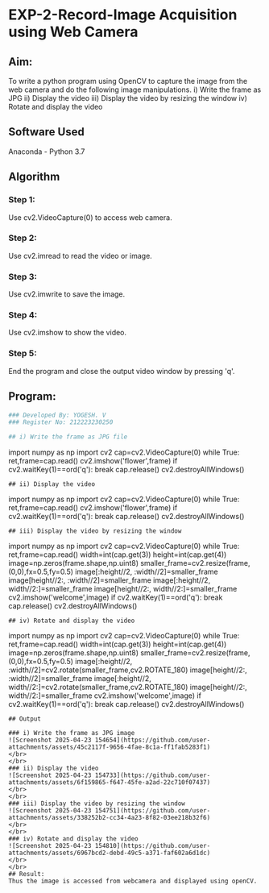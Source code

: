 # EXP-2-Record-Image Acquisition using Web Camera
## Aim:
 
To write a python program using OpenCV to capture the image from the web camera and do the following image manipulations.
i) Write the frame as JPG 
ii) Display the video 
iii) Display the video by resizing the window
iv) Rotate and display the video

## Software Used
Anaconda - Python 3.7
## Algorithm
### Step 1:
Use cv2.VideoCapture(0) to access web camera.
<br>

### Step 2:
Use cv2.imread to read the video or image.
<br>

### Step 3:
Use cv2.imwrite to save the image.
<br>

### Step 4:
Use cv2.imshow to show the video.
<br>

### Step 5:
End the program and close the output video window by pressing 'q'.
<br>

## Program:
``` Python
### Developed By: YOGESH. V
### Register No: 212223230250

## i) Write the frame as JPG file
```
import numpy as np
import cv2
cap=cv2.VideoCapture(0)
while True:
    ret,frame=cap.read()
    cv2.imshow('flower',frame)
    if cv2.waitKey(1)==ord('q'):
        break
cap.release()
cv2.destroyAllWindows()
```
## ii) Display the video
```
import numpy as np
import cv2
cap=cv2.VideoCapture(0)
while True:
    ret,frame=cap.read()
    cv2.imshow('flower',frame)
    if cv2.waitKey(1)==ord('q'):
        break
cap.release()
cv2.destroyAllWindows()
```
## iii) Display the video by resizing the window
```
import numpy as np
import cv2
cap=cv2.VideoCapture(0)
while True:
    ret,frame=cap.read()
    width=int(cap.get(3))
    height=int(cap.get(4))
    image=np.zeros(frame.shape,np.uint8)
    smaller_frame=cv2.resize(frame,(0,0),fx=0.5,fy=0.5)
    image[:height//2, :width//2]=smaller_frame
    image[height//2:, :width//2]=smaller_frame
    image[:height//2, width//2:]=smaller_frame
    image[height//2:, width//2:]=smaller_frame
    cv2.imshow('welcome',image)
    if cv2.waitKey(1)==ord('q'):
        break
cap.release()
cv2.destroyAllWindows()
```
## iv) Rotate and display the video
```
import numpy as np
import cv2
cap=cv2.VideoCapture(0)
while True:
    ret,frame=cap.read()
    width=int(cap.get(3))
    height=int(cap.get(4))
    image=np.zeros(frame.shape,np.uint8)
    smaller_frame=cv2.resize(frame,(0,0),fx=0.5,fy=0.5)
    image[:height//2, :width//2]=cv2.rotate(smaller_frame,cv2.ROTATE_180)
    image[height//2:, :width//2]=smaller_frame
    image[:height//2, width//2:]=cv2.rotate(smaller_frame,cv2.ROTATE_180)
    image[height//2:, width//2:]=smaller_frame
    cv2.imshow('welcome',image)
    if cv2.waitKey(1)==ord('q'):
        break
cap.release()
cv2.destroyAllWindows()
```
## Output

### i) Write the frame as JPG image
![Screenshot 2025-04-23 154654](https://github.com/user-attachments/assets/45c2117f-9656-4fae-8c1a-ff1fab5283f1)
</br>
</br>
### ii) Display the video
![Screenshot 2025-04-23 154733](https://github.com/user-attachments/assets/6f159865-f647-45fe-a2ad-22c710f07437)
</br>
</br>
### iii) Display the video by resizing the window
![Screenshot 2025-04-23 154751](https://github.com/user-attachments/assets/338252b2-cc34-4a23-8f82-03ee218b32f6)
</br>
</br>
### iv) Rotate and display the video
![Screenshot 2025-04-23 154810](https://github.com/user-attachments/assets/6967bcd2-debd-49c5-a371-faf602a6d1dc)
</br>
</br>
## Result:
Thus the image is accessed from webcamera and displayed using openCV.
